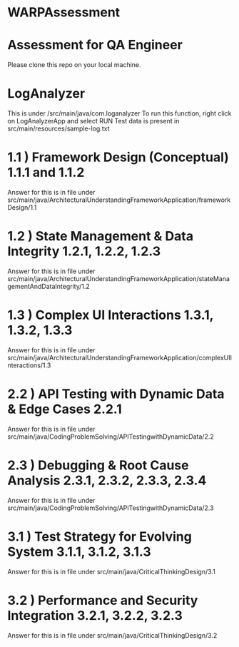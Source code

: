 
# WARPAssessment
Assessment for QA Engineer
=======
Please clone this repo on your local machine.

# LogAnalyzer
This is under /src/main/java/com.loganalyzer
To run this function, right click on LogAnalyzerApp and select RUN
Test data is present in src/main/resources/sample-log.txt

# 1.1 ) Framework Design (Conceptual) 1.1.1 and 1.1.2
Answer for this is in file under src/main/java/ArchitecturalUnderstandingFrameworkApplication/frameworkDesign/1.1

# 1.2 ) State Management & Data Integrity 1.2.1, 1.2.2, 1.2.3
Answer for this is in file under src/main/java/ArchitecturalUnderstandingFrameworkApplication/stateManagementAndDataIntegrity/1.2

# 1.3 ) Complex UI Interactions 1.3.1, 1.3.2, 1.3.3 
Answer for this is in file under src/main/java/ArchitecturalUnderstandingFrameworkApplication/complexUIInteractions/1.3

# 2.2 ) API Testing with Dynamic Data & Edge Cases 2.2.1
Answer for this is in file under src/main/java/CodingProblemSolving/APITestingwithDynamicData/2.2

# 2.3 ) Debugging & Root Cause Analysis 2.3.1, 2.3.2, 2.3.3, 2.3.4
Answer for this is in file under src/main/java/CodingProblemSolving/APITestingwithDynamicData/2.3

# 3.1 ) Test Strategy for Evolving System 3.1.1, 3.1.2, 3.1.3
Answer for this is in file under src/main/java/CriticalThinkingDesign/3.1

# 3.2 ) Performance and Security Integration 3.2.1, 3.2.2, 3.2.3
Answer for this is in file under src/main/java/CriticalThinkingDesign/3.2

